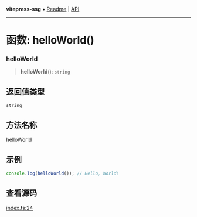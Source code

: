**vitepress-ssg** • [Readme](../README.md) \| [API](../globals.md)

***

# 函数: helloWorld()

### helloWorld

<a id="undefined" name="undefined"></a>

> **helloWorld**(): `string`

## 返回值类型

`string`

## 方法名称

helloWorld

## 示例

```ts
console.log(helloWorld()); // Hello, World!
```

## 查看源码

[index.ts:24](https://github.com/Misyan-03/vitepress-template/blob/73a09b8ae33d9dd69c8bfde25db7705182967418/src/index.ts#L24)
